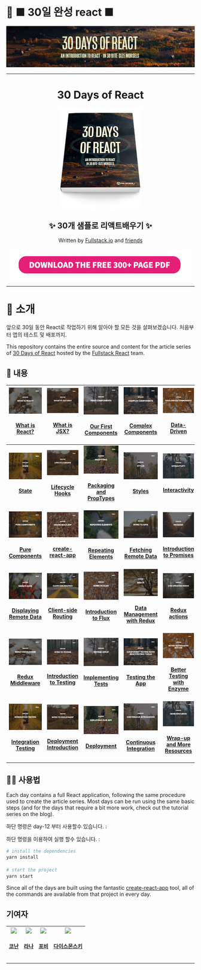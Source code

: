 # 🚀 ■ 30일 완성 react ■

<p align="center">
  <img src="./images\readme/30-days-of-react-header.jpg"/>
</p>
<hr />
<h1 align="center">
  30 Days of React
</h1>
<p align="center">
<img src="./images/readme/30-days-of-react-book-cover-2-as-book-220.png"/>
</p>
<h2 align="center">
  ✨ 30개 샘플로 리액트배우기 ✨
</h2>
<p align="center">
Written by <a href="https://fullstack.io">Fullstack.io</a> and <a href="#contributors">friends</a>
</p>
<p align="center">
<a href="https://app.monstercampaigns.com/c/opsh28ygz42xhvtlq4vd/">
<img src="./images/readme/download-the-pdf-button.png" width="484" height="83" />
</a>
</p>
<hr />

# 🚀 소개

앞으로 30일 동안 React로 작업하기 위해 알아야 할 모든 것을 살펴보겠습니다. 처음부터 앱의 테스트 및 배포까지.

This repository contains the entire source and content for the article series of [30 Days of React](https://www.fullstackreact.com/30-days-of-react) hosted by the [Fullstack React](https://www.fullstackreact.com/) team.

## 👀 내용

<!-- prettier-ignore -->
| <a href='./day-01'><img src='./day-01/cover.jpg' width='140px;' /></a><h4 align='center'><a href='./day-01'>What is React?</a><h4> | <a href='./day-02'><img src='./day-02/cover.jpg' width='140px;' /></a><h4 align='center'><a href='./day-02'>What is JSX?</a><h4> | <a href='./day-03'><img src='./day-03/cover.jpg' width='140px;' /></a><h4 align='center'><a href='./day-03'>Our First Components</a><h4> | <a href='./day-04'><img src='./day-04/cover.jpg' width='140px;' /></a><h4 align='center'><a href='./day-04'>Complex Components</a><h4> | <a href='./day-05'><img src='./day-05/cover.jpg' width='140px;' /></a><h4 align='center'><a href='./day-05'>Data-Driven</a><h4> |
| :---: | :---: | :---: | :---: | :---: |
| <a href='./day-06'><img src='./day-06/cover.jpg' width='140px;' /></a><h4 align='center'><a href='./day-06'>State</a><h4> | <a href='./day-07'><img src='./day-07/cover.jpg' width='140px;' /></a><h4 align='center'><a href='./day-07'>Lifecycle Hooks</a><h4> | <a href='./day-08'><img src='./day-08/cover.jpg' width='140px;' /></a><h4 align='center'><a href='./day-08'>Packaging and PropTypes</a><h4> | <a href='./day-09'><img src='./day-09/cover.jpg' width='140px;' /></a><h4 align='center'><a href='./day-09'>Styles</a><h4> | <a href='./day-10'><img src='./day-10/cover.jpg' width='140px;' /></a><h4 align='center'><a href='./day-10'>Interactivity</a><h4> |
| <a href='./day-11'><img src='./day-11/cover.jpg' width='140px;' /></a><h4 align='center'><a href='./day-11'>Pure Components</a><h4> | <a href='./day-12'><img src='./day-12/cover.jpg' width='140px;' /></a><h4 align='center'><a href='./day-12'>create-react-app</a><h4> | <a href='./day-13'><img src='./day-13/cover.jpg' width='140px;' /></a><h4 align='center'><a href='./day-13'>Repeating Elements</a><h4> | <a href='./day-14'><img src='./day-14/cover.jpg' width='140px;' /></a><h4 align='center'><a href='./day-14'>Fetching Remote Data</a><h4> | <a href='./day-15'><img src='./day-15/cover.jpg' width='140px;' /></a><h4 align='center'><a href='./day-15'>Introduction to Promises</a><h4> |
| <a href='./day-16'><img src='./day-16/cover.jpg' width='140px;' /></a><h4 align='center'><a href='./day-16'>Displaying Remote Data</a><h4> | <a href='./day-17'><img src='./day-17/cover.jpg' width='140px;' /></a><h4 align='center'><a href='./day-17'>Client-side Routing</a><h4> | <a href='./day-18'><img src='./day-18/cover.jpg' width='140px;' /></a><h4 align='center'><a href='./day-18'>Introduction to Flux</a><h4> | <a href='./day-19'><img src='./day-19/cover.jpg' width='140px;' /></a><h4 align='center'><a href='./day-19'>Data Management with Redux</a><h4> | <a href='./day-20'><img src='./day-20/cover.jpg' width='140px;' /></a><h4 align='center'><a href='./day-20'>Redux actions</a><h4> |
| <a href='./day-21'><img src='./day-21/cover.jpg' width='140px;' /></a><h4 align='center'><a href='./day-21'>Redux Middleware</a><h4> | <a href='./day-22'><img src='./day-22/cover.jpg' width='140px;' /></a><h4 align='center'><a href='./day-22'>Introduction to Testing</a><h4> | <a href='./day-23'><img src='./day-23/cover.jpg' width='140px;' /></a><h4 align='center'><a href='./day-23'>Implementing Tests</a><h4> | <a href='./day-24'><img src='./day-24/cover.jpg' width='140px;' /></a><h4 align='center'><a href='./day-24'>Testing the App</a><h4> | <a href='./day-25'><img src='./day-25/cover.jpg' width='140px;' /></a><h4 align='center'><a href='./day-25'>Better Testing with Enzyme</a><h4> |
| <a href='./day-26'><img src='./day-26/cover.jpg' width='140px;' /></a><h4 align='center'><a href='./day-26'>Integration Testing</a><h4> | <a href='./day-27'><img src='./day-27/cover.jpg' width='140px;' /></a><h4 align='center'><a href='./day-27'>Deployment Introduction</a><h4> | <a href='./day-28'><img src='./day-28/cover.jpg' width='140px;' /></a><h4 align='center'><a href='./day-28'>Deployment</a><h4> | <a href='./day-29'><img src='./day-29/cover.jpg' width='140px;' /></a><h4 align='center'><a href='./day-29'>Continuous Integration</a><h4> | <a href='./day-30'><img src='./day-30/cover.jpg' width='140px;' /></a><h4 align='center'><a href='./day-30'>Wrap-up and More Resources</a><h4> |

## 👩‍🏫 사용법

Each day contains a full React application, following the same procedure used to create the article series. Most days can be run using the same basic steps (and for the days that require a bit more work, check out the tutorial series on the blog).

하단 명령은 day-12 부터 사용할수 있습니다. :

하단 명령을 이용하여 실행 할수 있습니다. :

```bash
# install the dependencies
yarn install

# start the project
yarn start
```

Since all of the days are built using the fantastic [create-react-app](https://github.com/facebookincubator/create-react-app) tool, all of the commands are available from that project in every day.

## 기여자

<!-- ALL-CONTRIBUTORS-LIST:START - Do not remove or modify this section -->
<!-- prettier-ignore -->
| <a href='http://willcodeforfoo.com'><img src='https://avatars1.githubusercontent.com/u/529?v=4' width='140px;'/><h4 align='center'><a href='http://willcodeforfoo.com'>코난</a></h4> | <a href='https://newline.co'><img src='https://avatars2.githubusercontent.com/u/4318?v=4' width='140px;'/><h4 align='center'><a href='https://newline.co'>라나</a></h4> | <a href='https://codepen.io/PeterHYChan/'><img src='https://avatars3.githubusercontent.com/u/32804449?v=4' width='140px;'/><h4 align='center'><a href='https://codepen.io/PeterHYChan/'>포비</a></h4> | <a href='https://github.com/harms280'><img src='https://avatars2.githubusercontent.com/u/10542951?v=4' width='140px;'/><h4 align='center'><a href='https://github.com/harms280'>다이스몬스키</a></h4> |
| :---: | :---: | :---: | :---: |
<!-- ALL-CONTRIBUTORS-LIST:END -->

---


<div style="clear:both"></div>
